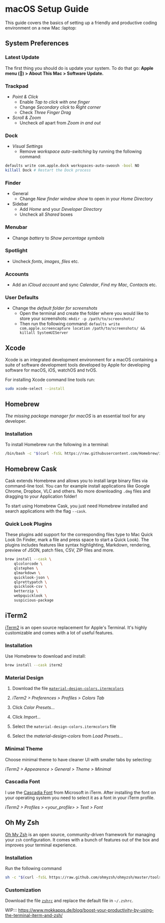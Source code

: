 # macOS Setup Guide

This guide covers the basics of setting up a friendly and productive coding environment on a new
Mac :laptop: 

## System Preferences

### Latest Update

The first thing you should do is update your system. To do that go:
**Apple menu () > About This Mac > Software Update.**

### Trackpad

- _Point & Click_
  - Enable _Tap to click with one finger_
  - Change _Secondary click_ to _Right corner_
  - Check _Three Finger Drag_
- _Scroll & Zoom_
  - Uncheck _all_ apart from _Zoom in and out_

### Dock

- _Visual Settings_
  - Remove _workspace auto-switching_ by running the following command:

```sh
defaults write com.apple.dock workspaces-auto-swoosh -bool NO
killall Dock # Restart the Dock process
```

### Finder

- General
  - Change _New finder window show_ to open in your _Home Directory_
- Sidebar
  - Add _Home_ and your _Developer Directory_
  - Uncheck all _Shared_ boxes

### Menubar

- Change _battery_ to _Show percentage symbols_

### Spotlight

- Uncheck _fonts_, _images_, _files_ etc.

### Accounts

- Add an _iCloud account_ and sync _Calendar_, _Find my Mac_, _Contacts_ etc.

### User Defaults

- Change the _default folder for screenshots_
  - Open the terminal and create the folder where you would like to store
    your screenshots: `mkdir -p /path/to/screenshots/`
  - Then run the following command: `defaults write com.apple.screencapture
    location /path/to/screenshots/ && killall SystemUIServer`

## Xcode
Xcode is an integrated development environment for a macOS containing a suite of software development tools developed by Apple for developing software for macOS, iOS, watchOS and tvOS.

For installing Xcode command line tools run:
```sh
sudo xcode-select --install
```
## Homebrew

_The missing package manager for macOS_ is an essential tool for any developer.

### Installation
To install Homebrew run the following in a terminal:
```sh
/bin/bash -c "$(curl -fsSL https://raw.githubusercontent.com/Homebrew/install/HEAD/install.sh)"
```

## Homebrew Cask
Cask extends Homebrew and allows you to install large binary files via command-line tool. 
You can for example install applications like Google Chrome, Dropbox, VLC and others.
No more downloading `.dmg` files and dragging to your Application folder!

To start using Homebrew Cask, you just need Homebrew installed and search applications with
the flag `--cask`.

### Quick Look Plugins

These plugins add support for the corresponding files type to Mac Quick Look (In Finder, mark a file 
and press space to start a Quick Look). The plugins includes features like syntax highlighting, Markdown, 
rendering, preview of JSON, patch files, CSV, ZIP files and more.
```sh
brew install --cask \
    qlcolorcode \
    qlstephen \
    qlmarkdown \
    quicklook-json \
    qlprettypatch \
    quicklook-csv \
    betterzip \
    webpquicklook \
    suspicious-package
```

## iTerm2

[iTerm2](https://iterm2.com) is an open source replacement for Apple's Terminal. It's highly customizable and comes with a lot of useful features.

### Installation

Use Homebrew to download and install:
```sh
brew install --cask iterm2
```

### Material Design

1. Download the file [`material-design-colors.itermcolors`](https://raw.githubusercontent.com/sagiomc/macos-setup/master/iterm2/material-design-colors.itermcolors)

2. *iTerm2 > Preferences > Profiles > Colors Tab*

3. Click *Color Presets...*

4. Click *Import...*

5. Select the `material-design-colors.itermcolors` file

6. Select the *material-design-colors* from *Load Presets...*

### Minimal Theme

Choose minimal theme to have cleaner UI with smaller tabs by selecting:

*iTerm2 > Appearence > General > Theme > Minimal*

### Cascadia Font

I use the [Cascadia Font](https://github.com/microsoft/cascadia-code) from Microsoft in iTerm.
After installing the font on your operating system you need to select it as a font in your iTerm profile.

*iTerm2 > Profiles > <your_profile> > Text > Font*

## Oh My Zsh

[Oh My Zsh](https://ohmyz.sh) is an open source, community-driven framework for managing your `zsh` configuration.
It comes with a bunch of features out of the box and improves your terminal experience.

### Installation

Run the following command
```sh
sh -c "$(curl -fsSL https://raw.github.com/ohmyzsh/ohmyzsh/master/tools/install.sh)"
```

### Customization

Download the file [`zshrc`](https://raw.githubusercontent.com/sagiomc/macos-setup/master/oh-my-zsh/zshrc)
and replace the default file in `~/.zshrc`.



WIP::: https://www.mokkapps.de/blog/boost-your-productivity-by-using-the-terminal-iterm-and-zsh/